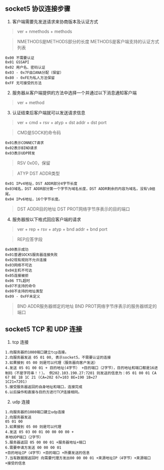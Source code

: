 ## socket5 协议连接步骤

1. 客户端需要先发送请求来协商版本及认证方式
> ver + nmethods + methods

> NMETHODS是METHODS部分的长度
> METHODS是客户端支持的认证方式列表
```
0x00 不需要认证
0x01 GSSAPI
0x02 用户名、密码认证
0x03 - 0x7F由IANA分配（保留）
0x80 - 0xFE为私人方法保留
0xFF 无可接受的方法
```

2. 服务器从客户端提供的方法中选择一个并通过以下消息通知客户端
> ver + method

3. 认证结束后客户端就可以发送请求信息
> ver + cmd + rsv + atyp + dst addr + dst port

> CMD是SOCK的命令码
```
0x01表示CONNECT请求
0x02表示BIND请求
0x03表示UDP转发
```
> RSV 0x00，保留

> ATYP DST ADDR类型
```
0x01 IPv4地址，DST ADDR部分4字节长度
0x03域名，DST ADDR部分第一个字节为域名长度，DST ADDR剩余的内容为域名，没有\0结尾。
0x04 IPv6地址，16个字节长度。
```
> DST ADDR目的地址
> DST PROT网络字节序表示的目的端口

4. 服务器按以下格式回应客户端的请求

> ver + rep + rsv + atyp + bnd addr + bnd port

> REP应答字段
```
0x00表示成功
0x01普通SOCKS服务器连接失败
0x02现有规则不允许连接
0x03网络不可达
0x04主机不可达
0x05连接被拒
0x06 TTL超时
0x07不支持的命令
0x08不支持的地址类型
0x09 - 0xFF未定义
```
> BND ADDR服务器绑定的地址
> BND PROT网络字节序表示的服务器绑定的端口

## socket5 TCP 和 UDP 连接
1. tcp 连接
```
1.向服务器的1080端口建立tcp连接。
2.向服务器发送 05 01 00, 表示socket5，不需要认证的连接
3.如果接到 05 00 则是可以代理（服务器向客户发送）
4.发送 05 01 00 01 + 目的地址(4字节） +目的端口（2字节），目的地址和端口都是16进制码（不是字符串！！）。 例202.103.190.27:7201 则发送的信息为：05 01 00 01 CA
67 BE 1B 1C 21 (CA=202 67=103 BE=190 1B=27
1C21=7201)
5.接受服务器返回的自身地址和端口，连接完成
6.以后操作和直接与目的方进行TCP连接相同。
```
2. udp 连接
```
1.向服务器的1080端口建立udp连接
2.向服务器发送
05 01 00
3.如果接到 05 00 则是可以代理
4.发送 05 03 00 01 00 00 00 00 +
本地UDP端口（2字节）
5.服务器返回 05 00 00 01 +服务器地址+端口
6.需要申请方发送 00 00 00 01
+目的地址IP（4字节）+目的端口 +所要发送的信息
7.当有数据报返回时 向需要代理方发出00 00 00 01 +来源地址IP（4字节）+来源端口
+接受的信息
```

